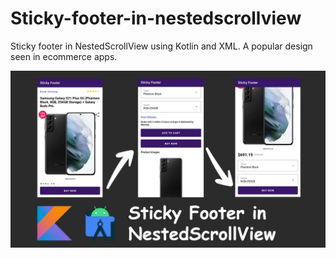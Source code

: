 # Sticky-footer-in-nestedscrollview
Sticky footer in NestedScrollView using Kotlin and XML. A popular design seen in ecommerce apps.


![Screenshot](tumbnail.png)
